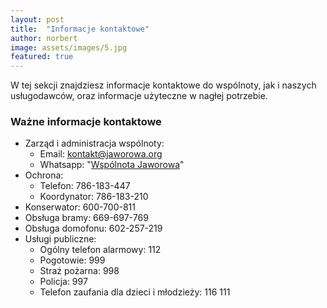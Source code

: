 ```yaml
---
layout: post
title:  "Informacje kontaktowe"
author: norbert
image: assets/images/5.jpg
featured: true
---
```

W tej sekcji znajdziesz informacje kontaktowe do wspólnoty, jak i naszych usługodawców, oraz informacje użyteczne w nagłej potrzebie.

### Ważne informacje kontaktowe
* Zarząd i administracja wspólnoty:
  * <span>Email:  <a href="mailto: kontakt@jaworowa.org" class="text-decoration-none text-muted" style="text-decoration: underline">kontakt@jaworowa.org</a></span>
  * <span>Whatsapp: "<a href="/whatsapp" class="text-decoration-none text-muted" style="text-decoration: underline">Wspólnota Jaworowa</a>"</span>
* Ochrona:
  * Telefon: 786-183-447
  * Koordynator: 786-183-210
* Konserwator: 600-700-811
* Obsługa bramy: 669-697-769
* Obsługa domofonu: 602-257-219
* Usługi publiczne:
  * Ogólny telefon alarmowy: 112
  * Pogotowie: 999
  * Straż pożarna: 998
  * Policja: 997
  * Telefon zaufania dla dzieci i młodzieży: 116 111